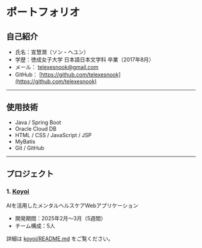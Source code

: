# ポートフォリオ


## 自己紹介

- 氏名：宣慧潤（ソン・ヘユン）
- 学歴：徳成女子大学 日本語日本文学科 卒業（2017年8月） 
- メール： [telexesnook@gmail.com](mailto:telexesnook@gmail.com)  
- GitHub： [https://github.com/telexesnook](https://github.com/telexesnook)  

---

## 使用技術

- Java / Spring Boot  
- Oracle Cloud DB  
- HTML / CSS / JavaScript / JSP  
- MyBatis 
- Git / GitHub

---

## プロジェクト

### 1. [Koyoi](./koyoi)
AIを活用したメンタルヘルスケアWebアプリケーション

- 開発期間：2025年2月〜3月（5週間）  
- チーム構成：5人

詳細は [koyoi/README.md](./koyoi/README.md) をご覧ください。

